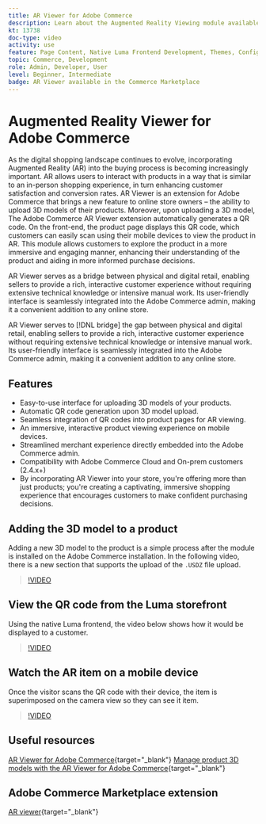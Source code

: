```yaml
---
title: AR Viewer for Adobe Commerce
description: Learn about the Augmented Reality Viewing module available on the Commerce Marketplace.
kt: 13738
doc-type: video
activity: use
feature: Page Content, Native Luma Frontend Development, Themes, Configuration
topic: Commerce, Development
role: Admin, Developer, User
level: Beginner, Intermediate
badge: AR Viewer available in the Commerce Marketplace
---
```


# Augmented Reality Viewer for Adobe Commerce

As the digital shopping landscape continues to evolve, incorporating Augmented Reality (AR) into the buying process is becoming increasingly important. AR allows users to interact with products in a way that is similar to an in-person shopping experience, in turn enhancing customer satisfaction and conversion rates.
AR Viewer is an extension for Adobe Commerce that brings a new feature to online store owners – the ability to upload 3D models of their products. Moreover, upon uploading a 3D model, The Adobe Commerce AR Viewer extension automatically generates a QR code. On the front-end, the product page displays this QR code, which customers can easily scan using their mobile devices to view the product in AR. This module allows customers to explore the product in a more immersive and engaging manner, enhancing their understanding of the product and aiding in more informed purchase decisions.

AR Viewer serves as a bridge between physical and digital retail, enabling sellers to provide a rich, interactive customer experience without requiring extensive technical knowledge or intensive manual work. Its user-friendly interface is seamlessly integrated into the Adobe Commerce admin, making it a convenient addition to any online store.

AR Viewer serves to [!DNL bridge] the gap between physical and digital retail, enabling sellers to provide a rich, interactive customer experience without requiring extensive technical knowledge or intensive manual work. Its user-friendly interface is seamlessly integrated into the Adobe Commerce admin, making it a convenient addition to any online store.

## Features

- Easy-to-use interface for uploading 3D models of your products.
- Automatic QR code generation upon 3D model upload.
- Seamless integration of QR codes into product pages for AR viewing.
- An immersive, interactive product viewing experience on mobile devices.
- Streamlined merchant experience directly embedded into the Adobe Commerce admin.
- Compatibility with Adobe Commerce Cloud and On-prem customers (2.4.x+)
- By incorporating AR Viewer into your store, you're offering more than just products; you're creating a captivating, immersive shopping experience that encourages customers to make confident purchasing decisions. 

## Adding the 3D model to a product 

Adding a new 3D model to the product is a simple process after the module is installed on the Adobe Commerce installation.
In the following video, there is a new section that supports the upload of the `.USDZ` file upload.  

>[!VIDEO](https://video.tv.adobe.com/v/3422370?learn=on)

## View the QR code from the Luma storefront

Using the native Luma frontend, the video below shows how it would be displayed to a customer.

>[!VIDEO](https://video.tv.adobe.com/v/3422371?learn=on)

## Watch the AR item on a mobile device

Once the visitor scans the QR code with their device, the item is superimposed on the camera view so they can see it item. 

>[!VIDEO](https://video.tv.adobe.com/v/3422372?learn=on)

## Useful resources

[AR Viewer for Adobe Commerce](https://experienceleague.adobe.com/docs/commerce-admin/catalog/products/digital-assets/product-3d-model/ar-viewer-overview.html){target="_blank"}
[Manage product 3D models with the AR Viewer for Adobe Commerce](https://experienceleague.adobe.com/docs/commerce-admin/catalog/products/digital-assets/product-3d-model/ar-viewer-setup.html){target="_blank"}

## Adobe Commerce Marketplace extension

[AR viewer](https://commercemarketplace.adobe.com/magento-module-arviewer.html){target="_blank"}

